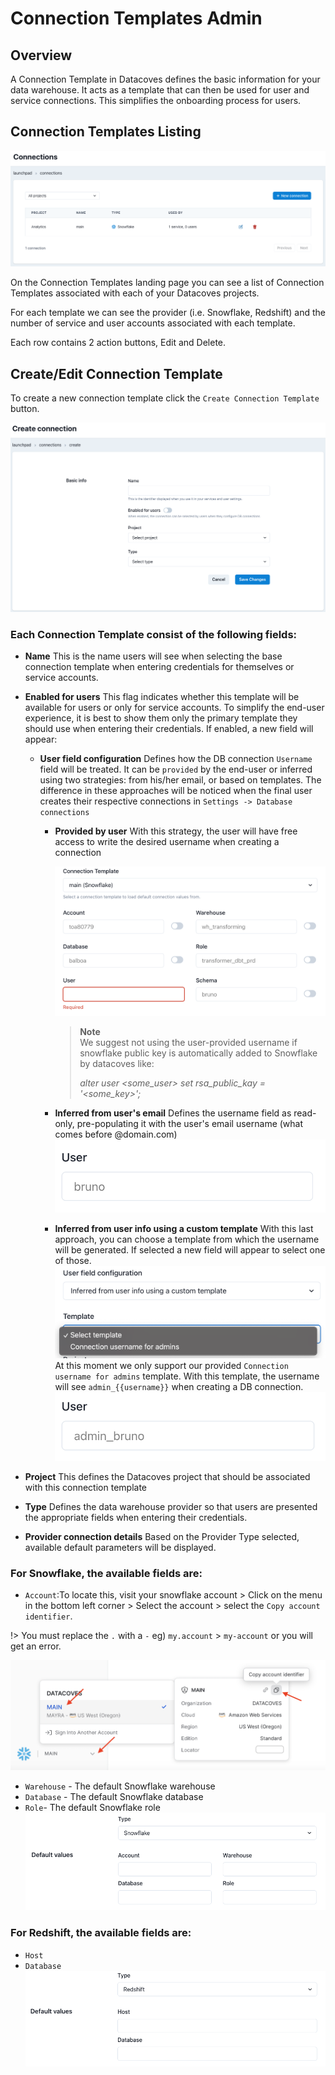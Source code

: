 # Connection Templates Admin

## Overview

A Connection Template in Datacoves defines the basic information for your data warehouse. It acts as a template that can then be used for user and service connections. This simplifies the onboarding process for users.

## Connection Templates Listing

![Connections Listing](./assets/connections_landing.png)

On the Connection Templates landing page you can see a list of Connection Templates associated with each of your Datacoves projects.

For each template we can see the provider (i.e. Snowflake, Redshift) and the number of service and user accounts associated with each template.

Each row contains 2 action buttons, Edit and Delete.

## Create/Edit Connection Template

To create a new connection template click the `Create Connection Template` button.

![Connections Create or Edit Page](./assets/connections_editnew_page.png)

### Each Connection Template consist of the following fields:

- **Name** This is the name users will see when selecting the base connection template when entering credentials for themselves or service accounts.
- **Enabled for users** This flag indicates whether this template will be available for users or only for service accounts. To simplify the end-user experience, it is best to show them only the primary template they should use when entering their credentials. If enabled, a new field will appear:

  - **User field configuration** Defines how the DB connection `Username` field will be treated. It can be `provided` by the end-user or inferred using two strategies: from his/her email, or based on templates.
    The difference in these approaches will be noticed when the final user creates their respective connections in `Settings -> Database connections`

    - **Provided by user** With this strategy, the user will have free access to write the desired username when creating a connection

      ![Provided by user](./assets/connectiontemplates_provided_by_user.png)

      > **Note**<br>
      > We suggest not using the user-provided username if snowflake public key is automatically added to Snowflake by datacoves like:
      >
      > _alter user \<some_user\> set rsa_public_kay = '\<some_key\>';_

    - **Inferred from user's email** Defines the username field as read-only, pre-populating it with the user's email username (what comes before @domain.com)
      ![Inferred from email](./assets/connectiontemplates_inferred_from_email.png)
    - **Inferred from user info using a custom template** With this last approach, you can choose a template from which the username will be generated. If selected a new field will appear to select one of those.
      ![Inferred from template](./assets/connectiontemplates_inferred_from_template.png)
      At this moment we only support our provided `Connection username for admins` template. With this template, the username will see `admin_{{username}}` when creating a DB connection.
      ![Username from template](./assets/connectiontemplates_username_from_template.png)

- **Project** This defines the Datacoves project that should be associated with this connection template
- **Type** Defines the data warehouse provider so that users are presented the appropriate fields when entering their credentials.
- **Provider connection details** Based on the Provider Type selected, available default parameters will be displayed.
  
### For Snowflake, the available fields are: 
  - `Account`:To locate this, visit your snowflake account > Click on the menu in the bottom left corner > Select the account > select the `Copy account identifier`. 
  
!> You must replace the `.`  with a `-` eg) `my.account` > `my-account` or you will get an error.

![Snowflake Account Locator](assets/snowflake_account_locator.png)
  - `Warehouse` - The default Snowflake warehouse
  - `Database` - The default Snowflake database 
  - `Role`- The default Snowflake role
    ![Snowflake Connection Type](./assets/connections_editnew_snowflake.png)

### For Redshift, the available fields are: 
  - `Host`
  - `Database`
    ![Redshift Connection Type](./assets/connections_editnew_redshift.png)
